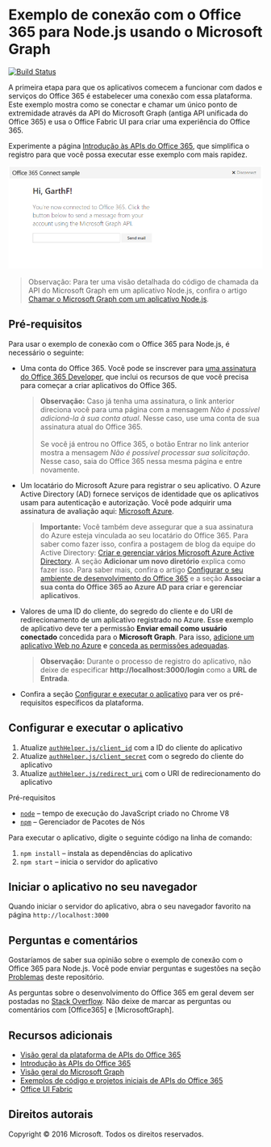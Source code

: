 # Exemplo de conexão com o Office 365 para Node.js usando o Microsoft Graph
[![Build Status](https://travis-ci.org/OfficeDev/O365-Nodejs-Microsoft-Graph-Connect.svg?branch=master)](https://travis-ci.org/OfficeDev/O365-Nodejs-Microsoft-Graph-Connect)

A primeira etapa para que os aplicativos comecem a funcionar com dados e serviços do Office 365 é estabelecer uma conexão com essa plataforma. Este exemplo mostra como se conectar e chamar um único ponto de extremidade através da API do Microsoft Graph (antiga API unificada do Office 365) e usa o Office Fabric UI para criar uma experiência do Office 365.

Experimente a página [Introdução às APIs do Office 365](http://dev.office.com/getting-started/office365apis?platform=option-node#setup), que simplifica o registro para que você possa executar esse exemplo com mais rapidez.

![Captura de tela do exemplo de conexão com o Office 365 para Node.js](../readme-imgs/screenshot.PNG)
> Observação: Para ter uma visão detalhada do código de chamada da API do Microsoft Graph em um aplicativo Node.js, confira o artigo [Chamar o Microsoft Graph com um aplicativo Node.js](https://graph.microsoft.io/docs/platform/nodejs).

## Pré-requisitos

Para usar o exemplo de conexão com o Office 365 para Node.js, é necessário o seguinte:
* Uma conta do Office 365. Você pode se inscrever para [uma assinatura do Office 365 Developer](https://aka.ms/devprogramsignup), que inclui os recursos de que você precisa para começar a criar aplicativos do Office 365.

     > **Observação:**
     Caso já tenha uma assinatura, o link anterior direciona você para uma página com a mensagem *Não é possível adicioná-la à sua conta atual*. Nesse caso, use uma conta de sua assinatura atual do Office 365.<br /><br />
     Se você já entrou no Office 365, o botão Entrar no link anterior mostra a mensagem *Não é possível processar sua solicitação*. Nesse caso, saia do Office 365 nessa mesma página e entre novamente.
* Um locatário do Microsoft Azure para registrar o seu aplicativo. O Azure Active Directory (AD) fornece serviços de identidade que os aplicativos usam para autenticação e autorização. Você pode adquirir uma assinatura de avaliação aqui: [Microsoft Azure](https://account.windowsazure.com/SignUp).

     > **Importante:**
     Você também deve assegurar que a sua assinatura do Azure esteja vinculada ao seu locatário do Office 365. Para saber como fazer isso, confira a postagem de blog da equipe do Active Directory: [Criar e gerenciar vários Microsoft Azure Active Directory](http://blogs.technet.com/b/ad/archive/2013/11/08/creating-and-managing-multiple-windows-azure-active-directories.aspx). A seção **Adicionar um novo diretório** explica como fazer isso. Para saber mais, confira o artigo [Configurar o seu ambiente de desenvolvimento do Office 365](https://msdn.microsoft.com/office/office365/howto/setup-development-environment#bk_CreateAzureSubscription) e a seção **Associar a sua conta do Office 365 ao Azure AD para criar e gerenciar aplicativos**.
* Valores de uma ID do cliente, do segredo do cliente e do URI de redirecionamento de um aplicativo registrado no Azure. Esse exemplo de aplicativo deve ter a permissão **Enviar email como usuário conectado** concedida para o **Microsoft Graph**. Para isso, [adicione um aplicativo Web no Azure](https://msdn.microsoft.com/office/office365/HowTo/add-common-consent-manually#bk_RegisterWebApp) e [conceda as permissões adequadas](https://github.com/OfficeDev/O365-Nodejs-Microsoft-Graph-Connect/wiki/Grant-permissions-to-the-Connect-application-in-Azure).

     > **Observação:**
     Durante o processo de registro do aplicativo, não deixe de especificar **http://localhost:3000/login** como a **URL de Entrada**.
     
* Confira a seção [Configurar e executar o aplicativo](#configure-and-run-the-app) para ver os pré-requisitos específicos da plataforma.

## Configurar e executar o aplicativo

1. Atualize [```authHelper.js/client_id```](authHelper.js#L7) com a ID do cliente do aplicativo
2. Atualize [```authHelper.js/client_secret```](authHelper.js#L8) com o segredo do cliente do aplicativo
3. Atualize [```authHelper.js/redirect_uri```](authHelper.js#L9) com o URI de redirecionamento do aplicativo

Pré-requisitos
* [```node```](https://nodejs.org/en/) – tempo de execução do JavaScript criado no Chrome V8
* [```npm```](https://docs.npmjs.com/getting-started/installing-node) – Gerenciador de Pacotes de Nós

Para executar o aplicativo, digite o seguinte código na linha de comando:

1. ```npm install``` – instala as dependências do aplicativo
2. ```npm start``` – inicia o servidor do aplicativo


## Iniciar o aplicativo no seu navegador
Quando iniciar o servidor do aplicativo, abra o seu navegador favorito na página ```http://localhost:3000```

## Perguntas e comentários

Gostaríamos de saber sua opinião sobre o exemplo de conexão com o Office 365 para Node.js. Você pode enviar perguntas e sugestões na seção [Problemas](https://github.com/OfficeDev/O365-Nodejs-Microsoft-Graph-Connect/issues) deste repositório.

As perguntas sobre o desenvolvimento do Office 365 em geral devem ser postadas no [Stack Overflow](http://stackoverflow.com/questions/tagged/Office365+MicrosoftGraph). Não deixe de marcar as perguntas ou comentários com [Office365] e [MicrosoftGraph].
  
## Recursos adicionais

* [Visão geral da plataforma de APIs do Office 365](https://msdn.microsoft.com/office/office365/howto/platform-development-overview)
* [Introdução às APIs do Office 365](http://dev.office.com/getting-started/office365apis)
* [Visão geral do Microsoft Graph](http://graph.microsoft.io)
* [Exemplos de código e projetos iniciais de APIs do Office 365](https://msdn.microsoft.com/office/office365/howto/starter-projects-and-code-samples)
* [Office UI Fabric](https://github.com/OfficeDev/Office-UI-Fabric)

## Direitos autorais
Copyright © 2016 Microsoft. Todos os direitos reservados.


